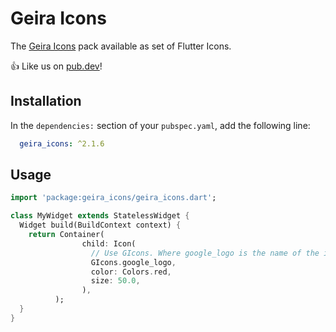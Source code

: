 # Geira Icons

The [Geira Icons](https://icons.geira.com/) pack available as set of Flutter Icons.

👍 Like us on [pub.dev](https://pub.dev/packages/geira_icons)!

## Installation

In the `dependencies:` section of your `pubspec.yaml`, add the following line:

```yaml
  geira_icons: ^2.1.6
```

## Usage

```dart
import 'package:geira_icons/geira_icons.dart';

class MyWidget extends StatelessWidget {
  Widget build(BuildContext context) {
    return Container(
                child: Icon(
                  // Use GIcons. Where google_logo is the name of the icon
                  GIcons.google_logo,
                  color: Colors.red,
                  size: 50.0,
                ),
          );  
  }
}
```